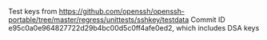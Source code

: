 Test keys from https://github.com/openssh/openssh-portable/tree/master/regress/unittests/sshkey/testdata
Commit ID e95c0a0e964827722d29b4bc00d5c0ff4afe0ed2, which includes DSA keys
